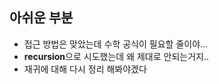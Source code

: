 ## 아쉬운 부분

- 접근 방법은 맞았는데 수학 공식이 필요할 줄이야...
- **recursion**으로 시도했는데 왜 제대로 안되는거지..
- 재귀에 대해 다시 정리 해봐야겠다
